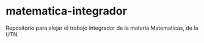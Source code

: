 # matematica-integrador
Repositorio para alojar el trabajo integrador de la materia Matematicas, de la UTN.
